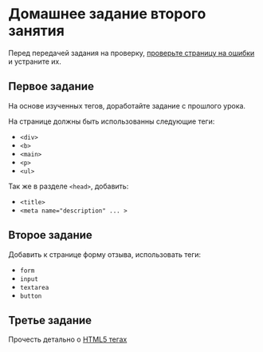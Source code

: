 # Домашнее задание второго занятия

Перед передачей задания на проверку, [проверьте страницу на ошибки](https://validator.w3.org/) и устраните их.

## Первое задание

На основе изученных тегов, доработайте задание с прошлого урока.

На странице должны быть использованны следующие теги:

- `<div>`
- `<b>`
- `<main>`
- `<p>`
- `<ul>`

Так же в разделе `<head>`, добавить:

- `<title>`
- `<meta name="description" ... >`

## Второе задание

Добавить к странице форму отзыва, использовать теги:

- `form`
- `input`
- `textarea`
- `button`

## Третье задание

Прочесть детально о [HTML5 тегах](https://webref.ru/html)
